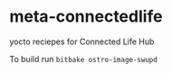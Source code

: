meta-connectedlife
===============


yocto reciepes for Connected Life Hub

To build run 
`bitbake ostro-image-swupd`


